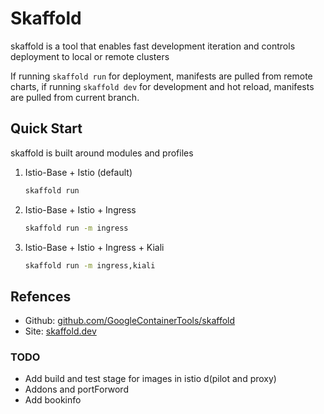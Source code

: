 # Skaffold

skaffold is a tool that enables fast development iteration and controls deployment to local or remote clusters

If running `skaffold run` for deployment, manifests are pulled from remote charts, if running `skaffold dev` for development and hot reload, manifests are pulled from current branch.

## Quick Start

skaffold is built around modules and profiles

1) Istio-Base + Istio (default)

    ```bash
    skaffold run
    ```

2) Istio-Base + Istio + Ingress

    ```bash
    skaffold run -m ingress
    ```

3) Istio-Base + Istio + Ingress + Kiali

    ```bash
    skaffold run -m ingress,kiali
    ```

## Refences

- Github: [github.com/GoogleContainerTools/skaffold](https://github.com/GoogleContainerTools/skaffold)
- Site: [skaffold.dev](https://skaffold.dev/)

### TODO

- Add build and test stage for images in istio d(pilot and proxy)
- Addons and portForword
- Add bookinfo
